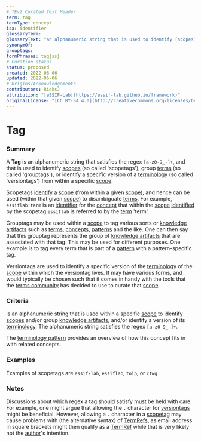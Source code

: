 ```yaml
---
# TEv2 Curated Text Header
term: tag
termType: concept
isa: identifier
glossaryTerm:
glossaryText: "an alphanumeric string that is used to identify [scopes](@) (so called 'scopetags'), group [terms](@) (so called 'grouptags'), or identify a specific version of a [terminology](@) (so called 'versiontags') from within a specific [scope](@)."
synonymOf:
grouptags:
formPhrases: tag{ss}
# Curation status
status: proposed
created: 2022-06-06
updated: 2022-06-06
# Origins/Acknowledgements
contributors: RieksJ
attribution: "[eSSIF-Lab](https://essif-lab.github.io/framework)"
originalLicense: "[CC BY-SA 4.0](http://creativecommons.org/licenses/by-sa/4.0/?ref=chooser-v1)"
---
```


# Tag

### Summary
A **Tag** is an alphanumeric string that satisfies the regex `[a-z0-9_-]+`, and that is used to identify [scopes](@) (so called 'scopetags'), group [terms](@) (so called 'grouptags'), or identify a specific version of a [terminology](@) (so called 'versiontags') from within a specific [scope](@).

Scopetags [identify](@) a [scope](@) (from within a given [scope](@)), and hence can be used (within that given [scope](@)) to disambiguate [terms](@). For example, `essiflab:term` is an [identifier](@) for the [concept](@) that within the [scope](@) [identified](@) by the scopetag `essiflab` is referred to by the [term](@) 'term'.

Grouptags may be used within a [scope](@) to tag various sorts or [knowledge artifacts](@) such as [terms](@), [concepts](@), [patterns](@) and the like. One can then say that this grouptag represents the group of [knowledge artifacts](@) that are associated with that tag. This may be used for different purposes. One example is to tag every term that is part of a [pattern](@) with a pattern-specific tag.

Versiontags are used to identify a specific version of the [terminology](@) of the [scope](@) within which the versiontag lives. It may have various forms, and would typically be chosen such that it comes in handy with the tools that the [terms community](@) has decided to use to curate that [scope](@).

### Criteria
is an alphanumeric string that is used within a specific [scope](@) to identify [scopes](@) and/or group [knowledge artifacts](@), and/or identify a version of its [terminology](@). The alphanumeric string satisfies the regex `[a-z0-9_-]+`.

The [terminology pattern](pattern-terminology@) provides an overview of how this concept fits in with related concepts.

### Examples
Examples of scopetags are `essif-lab`, `essiflab`, `toip`, or `ctwg`

### Notes
Discussions about which regex a tag should satisfy must be held with care. For example, one might argue that allowing the `.` character for [versiontags](@) might be beneficial. However, allowing a `.` character in a [scopetag](@) may cause problems with (the alternative syntax) of [TermRefs](@), as email address in square brackets might then qualify as a [TermRef](@) while that is very likely not the [author](@)'s intention.